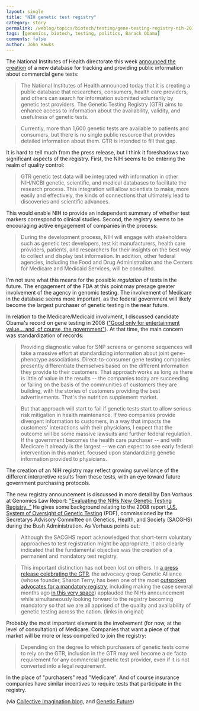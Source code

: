 ```yaml
---
layout: single 
title: "NIH genetic test registry" 
category: story
permalink: /weblog/topics/biotech/testing/gene-testing-registry-nih-2010.html
tags: [genomics, biotech, testing, politics, Barack Obama] 
comments: false 
author: John Hawks 
---
```



The National Institutes of Health directorate this week <a href="http://www.nih.gov/news/health/mar2010/od-18.htm">announced the creation</a> of a new database for tracking and providing public information about commercial gene tests: 

<blockquote>The National Institutes of Health announced today that it is creating a public database that researchers, consumers, health care providers, and others can search for information submitted voluntarily by genetic test providers. The Genetic Testing Registry (GTR) aims to enhance access to information about the availability, validity, and usefulness of genetic tests.</blockquote>

<blockquote>Currently, more than 1,600 genetic tests are available to patients and consumers, but there is no single public resource that provides detailed information about them. GTR is intended to fill that gap.</blockquote>

It is hard to tell much from the press release, but I think it foreshadows two significant aspects of the registry. First, the NIH seems to be entering the realm of quality control: 

<blockquote>GTR genetic test data will be integrated with information in other NIH/NCBI genetic, scientific, and medical databases to facilitate the research process. This integration will allow scientists to make, more easily and effectively, the kinds of connections that ultimately lead to discoveries and scientific advances.</blockquote>

This would enable NIH to provide an independent summary of whether test markers correspond to clinical studies. Second, the registry seems to be encouraging active engagement of companies in the process: 

<blockquote>During the development process, NIH will engage with stakeholders  such as genetic test developers, test kit manufacturers, health care providers, patients, and researchers  for their insights on the best way to collect and display test information. In addition, other federal agencies, including the Food and Drug Administration and the Centers for Medicare and Medicaid Services, will be consulted.</blockquote>

I'm not sure what this means for the possible <i>regulation</i> of tests in the future. The engagement of the FDA at this point may presage greater involvement of the agency in genomic testing. The involvement of Medicare in the database seems more important, as the federal government will likely become the largest purchaser of genetic testing in the near future. 


In relation to the Medicare/Medicaid involvment, I discussed candidate Obama's record on gene testing in 2008 (<a href="http://johnhawks.net/weblog/topics/biotech/testing/obama-health-genetics-policy-2008.html">"Good only for entertainment value... and, of course, the government"</a>). At that time, the main concern was standardization of records: 

<blockquote>Providing diagnostic value for SNP screens or genome sequences will take a massive effort at standardizing information about joint gene-phenotype associations. Direct-to-consumer gene testing companies presently differentiate themselves based on the different information they provide to their customers. That approach works as long as there is little of value in the results -- the companies today are succeeding or failing on the basis of the communities of customers they are building, with the stories of customers providing the best advertisements. That's the nutrition supplement market.</blockquote>

<blockquote>But that approach will start to fail if genetic tests start to allow serious risk mitigation in health maintenance. If two companies provide divergent information to customers, in a way that impacts the customers' interactions with their physicians, I expect that the outcome will be some massive lawsuits and further federal regulation. If the government becomes the health care purchaser -- and with Medicare it already is the largest -- we can expect to see early federal intervention in this market, focused upon standardizing genetic information provided to physicians.</blockquote>

The creation of an NIH registry may reflect growing surveillance of the different interpretive results from these tests, with an eye toward future government purchasing protocols. 

The new registry announcement is discussed in more detail by Dan Vorhaus at Genomics Law Report: <a href="http://www.genomicslawreport.com/index.php/2010/03/18/evaluating-the-nihs-new-genetic-testing-registry/">"Evaluating the NIHs New Genetic Testing Registry. "</a> He gives some background relating to the 2008 report <a href="http://oba.od.nih.gov/oba/SACGHS/reports/SACGHS_oversight_report.pdf">U.S. System of Oversight of Genetic Testing</a> (PDF), commissioned by the Secretarys Advisory Committee on Genetics, Health, and Society (SACGHS) during the Bush Administration. As Vorhaus points out: 

<blockquote>Although the SACGHS report acknowledged that short-term voluntary approaches to test registration might be appropriate, it also clearly indicated that the fundamental objective was the creation of a permanent and mandatory test registry.</blockquote>

<blockquote>This important distinction has not been lost on others.  In <a href="http://www.geneticalliance.org/pr.registry">a press release celebrating the GTR</a>, the advocacy group Genetic Alliance (whose founder, Sharon Terry, has been one of the most <a href="http://www.ncbi.nlm.nih.gov/pmc/articles/PMC2830755/">outspoken advocates for a mandatory registry</a>, including making the case several months ago <a href="http://www.genomicslawreport.com/index.php/2009/10/08/informed-health-decisionmaking-through-a-registry-for-genetic-tests/">in this very space</a>) applauded the NIHs announcement while simultaneously looking forward to the registry becoming mandatory so that we are all apprised of the quality and availability of genetic testing across the nation. (links in original)</blockquote>

Probably the most important element is the involvement (for now, at the level of consultation) of Medicare. Companies that want a piece of that market will be more or less compelled to join the registry: 

<blockquote>Depending on the degree to which purchasers of genetic tests come to rely on the GTR, inclusion in the GTR may well become a de facto requirement for any commercial genetic test provider, even if it is not converted into a legal requirement.</blockquote>

In the place of "purchasers" read "Medicare". And of course insurance companies have similar incentives to require tests that participate in the registry.  



(via <a href="http://scienceblogs.com/collectiveimagination/2010/03/nih_announces_a_new_genetic_te.php">Collective Imagination blog</a>, and <a href="http://scienceblogs.com/geneticfuture/2010/03/francis_collins_announces_volu.php#more">Genetic Future</a>)





